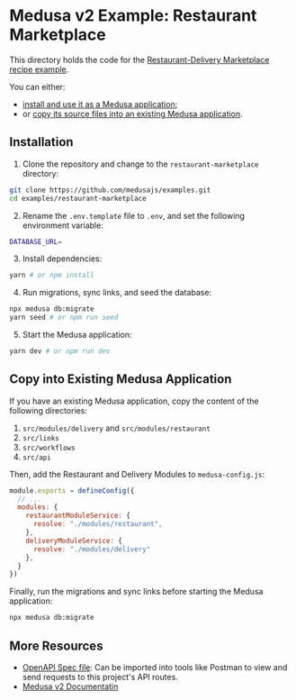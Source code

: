 # Medusa v2 Example: Restaurant Marketplace

This directory holds the code for the [Restaurant-Delivery Marketplace recipe example](https://docs.medusajs.com/v2/resources/recipes/marketplace/examples/restaurant-delivery).

You can either:

- [install and use it as a Medusa application](#installation);
- or [copy its source files into an existing Medusa application](#copy-into-existing-medusa-application).

## Installation

1. Clone the repository and change to the `restaurant-marketplace` directory:

```bash
git clone https://github.com/medusajs/examples.git
cd examples/restaurant-marketplace
```

2. Rename the `.env.template` file to `.env`, and set the following environment variable:

```bash
DATABASE_URL=
```

3. Install dependencies:

```bash
yarn # or npm install
```

4. Run migrations, sync links, and seed the database:

```bash
npx medusa db:migrate
yarn seed # or npm run seed
```

5. Start the Medusa application:

```bash
yarn dev # or npm run dev
```

## Copy into Existing Medusa Application

If you have an existing Medusa application, copy the content of the following directories:

1. `src/modules/delivery` and `src/modules/restaurant`
2. `src/links`
3. `src/workflows`
4. `src/api`

Then, add the Restaurant and Delivery Modules to `medusa-config.js`:

```js
module.exports = defineConfig({
  // ...
  modules: {
    restaurantModuleService: {
      resolve: "./modules/restaurant",
    },
    deliveryModuleService: {
      resolve: "./modules/delivery"
    },
  }
})
```

Finally, run the migrations and sync links before starting the Medusa application:

```bash
npx medusa db:migrate
```

## More Resources

- [OpenAPI Spec file](https://res.cloudinary.com/dza7lstvk/raw/upload/v1724757329/OpenApi/Restaurant-Delivery-Marketplace_vxao2l.yml): Can be imported into tools like Postman to view and send requests to this project's API routes.
- [Medusa v2 Documentatin](https://docs.medusajs.com/v2)

